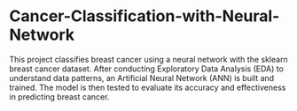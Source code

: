 # Cancer-Classification-with-Neural-Network
This project classifies breast cancer using a neural network with the sklearn breast cancer dataset. After conducting Exploratory Data Analysis (EDA) to understand data patterns, an Artificial Neural Network (ANN) is built and trained. The model is then tested to evaluate its accuracy and effectiveness in predicting breast cancer.
